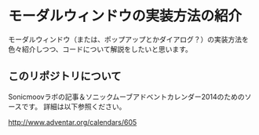 # モーダルウィンドウの実装方法の紹介

モーダルウィンドウ（または、ポップアップとかダイアログ？）の実装方法を色々紹介しつつ、コードについて解説をしたいと思います。

## このリポジトリについて

Sonicmoovラボの記事＆ソニックムーブアドベントカレンダー2014のためのソースです。
詳細は以下参照ください。


http://www.adventar.org/calendars/605
